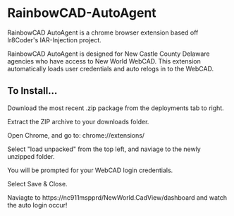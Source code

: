 
# RainbowCAD-AutoAgent


RainbowCAD AutoAgent  is a chrome browser extension based off Ir8Coder's IAR-Injection project.  

RainbowCAD AutoAgent is designed for New Castle County Delaware agencies who have access to New World WebCAD.  This extension automatically loads user credentials and auto relogs in to the WebCAD.




## To Install...

Download the most recent .zip package from the deployments tab to right.

Extract the ZIP archive to your downloads folder.

Open Chrome, and go to: chrome://extensions/

Select "load unpacked" from the top left, and naviage to the newly unzipped folder.

You will be prompted for your WebCAD login credentials.

Select Save & Close.

Naviagte to https://nc911mspprd/NewWorld.CadView/dashboard and watch the auto login occur!

